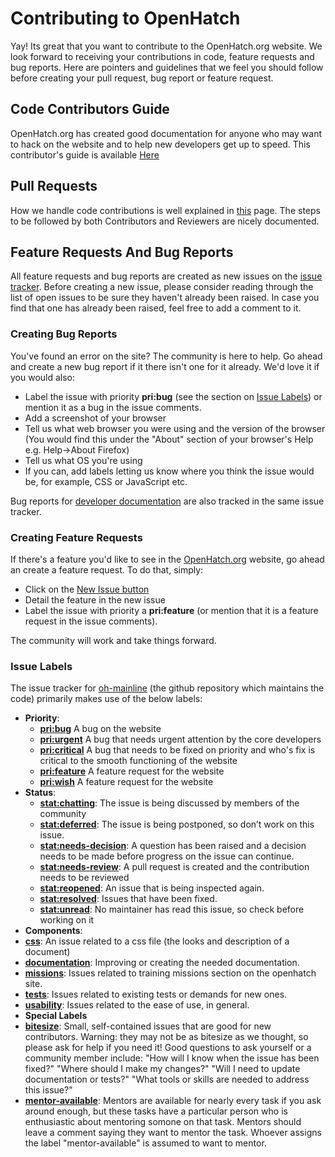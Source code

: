 # Contributing to OpenHatch

Yay! Its great that you want to contribute to the OpenHatch.org website. We look forward to receiving your contributions in code, feature requests and bug reports. Here are pointers and guidelines that we feel you should follow before creating your pull request, bug report or feature request.

## Code Contributors Guide
OpenHatch.org has created good documentation for anyone who may want to hack on the website and to help new developers get up to speed. This contributor's guide is available [Here](https://openhatch.readthedocs.org/en/latest)

## Pull Requests
How we handle code contributions is well explained in [this](https://openhatch.readthedocs.org/en/latest/getting_started/handling_contributions.html) page. The steps to be followed by both Contributors and Reviewers are nicely documented.

## Feature Requests And Bug Reports
All feature requests and bug reports are created as new issues on the [issue tracker](https://github.com/openhatch/oh-mainline/issues). Before creating a new issue, please consider reading through the list of open issues to be sure they haven't already been raised. In case you find that one has already been raised, feel free to add a comment to it.

### Creating Bug Reports
You've found an error on the site? The community is here to help. Go ahead and create a new bug report if it there isn't one for it already. We'd love it if you would also:

 - Label the issue with priority <b>pri:bug</b> (see the section on [Issue Labels]()) or mention it as a bug in the issue comments.
 - Add a screenshot of your browser
 - Tell us what web browser you were using  and the version of the browser (You would find this under the "About" section of your browser's Help e.g. Help->About Firefox)
 - Tell us what OS you're using
 -  If you can, add labels letting us know where you think the issue would be, for example, CSS or JavaScript etc. 

Bug reports for [developer documentation](https://openhatch.readthedocs.org/en/latest) are also tracked in the same issue tracker.

### Creating Feature Requests
If there's a feature you'd like to see in the [OpenHatch.org](https://openhatch.org) website, go ahead an create a feature request. To do that, simply:

 - Click on the [New Issue button](https://github.com/openhatch/oh-mainline/issues/new)
 - Detail the feature in the new issue
 - Label the issue with priority a <b>pri:feature</b> (or mention that it is a feature request in the issue comments).

The community will work and take things forward.

### Issue Labels
The issue tracker for [oh-mainline](https://github.com/openhatch/oh-mainline) (the github repository which maintains the code) primarily makes use of the below labels:
- **Priority**:
  - **[pri:bug](https://github.com/openhatch/oh-mainline/labels/pri%3Abug)** A bug on the website
  - **[pri:urgent](https://github.com/openhatch/oh-mainline/labels/pri%3Aurgent)** A bug that needs urgent attention by the core developers 
  - **[pri:critical](https://github.com/openhatch/oh-mainline/labels/pri%3Acritical)** A bug that needs to be fixed on priority and who's fix is critical to the smooth functioning of the website
  - **[pri:feature](https://github.com/openhatch/oh-mainline/labels/pri%3Afeature)** A feature request for the website
  - **[pri:wish](https://github.com/openhatch/oh-mainline/labels/pri%3Awish)** A feature request for the website
- **Status**:
  - **[stat:chatting](https://github.com/openhatch/oh-mainline/labels/stat%3Achatting)**: The issue is being discussed by members of the community
  - **[stat:deferred](https://github.com/openhatch/oh-mainline/labels/stat%3Adeferred)**: The issue is being postponed, so don’t work on this issue.
  - **[stat:needs-decision](https://github.com/openhatch/oh-mainline/labels/stat%3Aneeds-decision)**: A question has been raised and a decision needs to be made before progress on the issue can continue.
  - **[stat:needs-review](https://github.com/openhatch/oh-mainline/labels/stat%3Aneeds-review)**: A pull request is created and the contribution needs to be reviewed
  - **[stat:reopened](https://github.com/openhatch/oh-mainline/labels/stat%3Areopened)**: An issue that is being inspected again.
  - **[stat:resolved](https://github.com/openhatch/oh-mainline/labels/stat%3Aresolved)**: Issues that have been fixed.
  - **[stat:unread](https://github.com/openhatch/oh-mainline/labels/stat%3Aunread)**: No maintainer has read this issue, so check before working on it
- **Components**:
 - **[css](https://github.com/openhatch/oh-mainline/labels/css)**: An issue related to a css file (the looks and description of a document)
 - **[documentation](https://github.com/openhatch/oh-mainline/labels/documentation)**: Improving or creating the needed documentation.
 - **[missions](https://github.com/openhatch/oh-mainline/labels/missions)**: Issues related to training missions section on the openhatch site.
 - **[tests](https://github.com/openhatch/oh-mainline/labels/tests)**:  Issues related to existing tests or demands for new ones.
 - **[usability](https://github.com/openhatch/oh-mainline/labels/usability)**: Issues related to the ease of use, in general.
- **Special Labels**
 - **[bitesize](https://github.com/openhatch/oh-mainline/labels/bitesize)**: Small, self-contained issues that are good for new contributors.  Warning: they may not be as bitesize as we thought, so please ask for help if you need it!  Good questions to ask yourself or a community member include: "How will I know when the issue has been fixed?" "Where should I make my changes?" "Will I need to update documentation or tests?" "What tools or skills are needed to address this issue?"
  - **[mentor-available](https://github.com/openhatch/oh-mainline/labels/mentor-available)**: Mentors are available for nearly every task if you ask around enough, but these tasks have a particular person who is enthusiastic about mentoring somone on that task.  Mentors should leave a comment saying they want to mentor the task.  Whoever assigns the label "mentor-available" is assumed to want to mentor.
